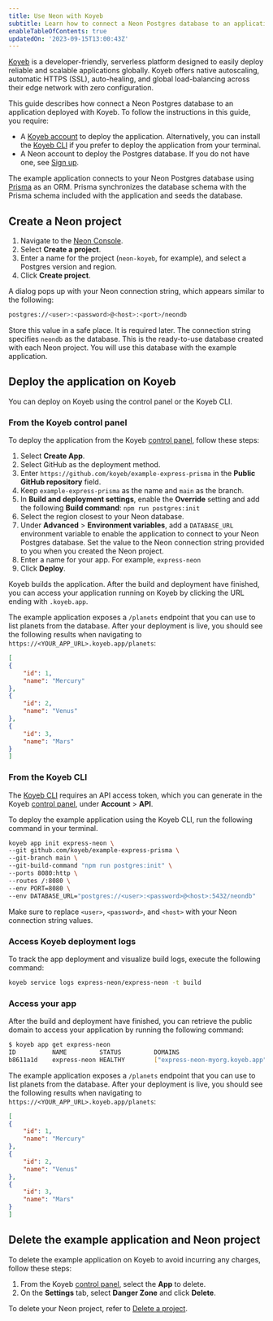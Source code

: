 ```yaml
---
title: Use Neon with Koyeb
subtitle: Learn how to connect a Neon Postgres database to an application deployed with Koyeb
enableTableOfContents: true
updatedOn: '2023-09-15T13:00:43Z'
---
```


[Koyeb](https://www.koyeb.com/) is a developer-friendly, serverless platform designed to easily deploy reliable and scalable applications globally. Koyeb offers native autoscaling, automatic HTTPS (SSL), auto-healing, and global load-balancing across their edge network with zero configuration.

This guide describes how connect a Neon Postgres database to an application deployed with Koyeb. To follow the instructions in this guide, you require:

- A [Koyeb account](https://app.koyeb.com/) to deploy the application. Alternatively, you can install the [Koyeb CLI](https://www.koyeb.com/docs/quickstart/koyeb-cli) if you prefer to deploy the application from your terminal.
- A Neon account to deploy the Postgres database. If you do not have one, see [Sign up](/docs/get-started-with-neon/signing-up).

The example application connects to your Neon Postgres database using [Prisma](https://www.prisma.io/) as an ORM. Prisma synchronizes the database schema with the Prisma schema included with the application and seeds the database.

## Create a Neon project

1. Navigate to the [Neon Console](https://console.neon.tech/).
1. Select **Create a project**.
1. Enter a name for the project (`neon-koyeb`, for example), and select a Postgres version and region.
1. Click **Create project**.

A dialog pops up with your Neon connection string, which appears similar to the following:

```bash
postgres://<user>:<password>@<host>:<port>/neondb
```

Store this value in a safe place. It is required later. The connection string specifies `neondb` as the database. This is the ready-to-use database created with each Neon project. You will use this database with the example application.

## Deploy the application on Koyeb

You can deploy on Koyeb using the control panel or the Koyeb CLI.

### From the Koyeb control panel

To deploy the application from the Koyeb [control panel](https://app.koyeb.com/), follow these steps:

1. Select **Create App**.
1. Select GitHub as the deployment method.
1. Enter `https://github.com/koyeb/example-express-prisma` in the **Public GitHub repository** field.
1. Keep `example-express-prisma` as the name and `main` as the branch.
1. In **Build and deployment settings**, enable the **Override** setting and add the following **Build command**: `npm run postgres:init`
1. Select the region closest to your Neon database.
1. Under **Advanced** > **Environment variables**, add a `DATABASE_URL` environment variable to enable the application to connect to your Neon Postgres database. Set the value to the Neon connection string provided to you when you created the Neon project.
1. Enter a name for your app. For example, `express-neon`
1. Click **Deploy**.

Koyeb builds the application. After the build and deployment have finished, you can access your application running on Koyeb by clicking the URL ending with `.koyeb.app`.

The example application exposes a `/planets` endpoint that you can use to list planets from the database. After your deployment is live, you should see the following results when navigating to `https://<YOUR_APP_URL>.koyeb.app/planets`:

```json
[
{
    "id": 1,
    "name": "Mercury"
},
{
    "id": 2,
    "name": "Venus"
},
{
    "id": 3,
    "name": "Mars"
}
]
```

### From the Koyeb CLI

The [Koyeb CLI](https://www.koyeb.com/docs/quickstart/koyeb-cli) requires an API access token, which you can generate in the Koyeb [control panel](https://app.koyeb.com/), under **Account** > **API**.

To deploy the example application using the Koyeb CLI, run the following command in your terminal.

```bash
koyeb app init express-neon \
--git github.com/koyeb/example-express-prisma \
--git-branch main \
--git-build-command "npm run postgres:init" \
--ports 8080:http \
--routes /:8080 \
--env PORT=8080 \
--env DATABASE_URL="postgres://<user>:<password>@<host>:5432/neondb"
```

Make sure to replace `<user>`, `<password>`, and `<host>` with your Neon connection string values.

### Access Koyeb deployment logs

To track the app deployment and visualize build logs, execute the following command:

```bash
koyeb service logs express-neon/express-neon -t build
```

### Access your app

After the build and deployment have finished, you can retrieve the public domain to access your application by running the following command:

```bash
$ koyeb app get express-neon
ID          NAME         STATUS         DOMAINS                                CREATED AT          
b8611a1d    express-neon HEALTHY        ["express-neon-myorg.koyeb.app"]       16 Feb 23 18:13 UTC
```

The example application exposes a `/planets` endpoint that you can use to list planets from the database. After your deployment is live, you should see the following results when navigating to `https://<YOUR_APP_URL>.koyeb.app/planets`:

```json
[
{
    "id": 1,
    "name": "Mercury"
},
{
    "id": 2,
    "name": "Venus"
},
{
    "id": 3,
    "name": "Mars"
}
]
```

## Delete the example application and Neon project

To delete the example application on Koyeb to avoid incurring any charges, follow these steps:

1. From the Koyeb [control panel](https://app.koyeb.com/), select the **App** to delete.
1. On the **Settings** tab, select **Danger Zone** and click **Delete**.

To delete your Neon project, refer to [Delete a project](/docs/manage/projects#delete-a-project).
